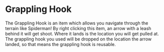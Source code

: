 # Grappling Hook
The Grappling Hook is an item which allows you navigate through the terrain like Spiderman! By right clicking this item, an arrow with a leash behind it will get shoot. Where it lands is the location you will get pulled at. The grappling hook you used will be dropped on the location the arrow landed, so that means the grappling hook is reusable.